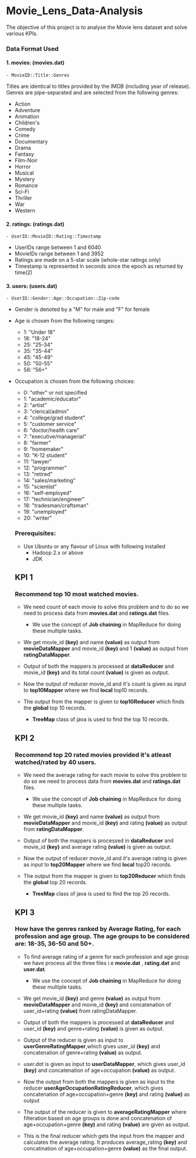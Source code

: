 # Movie_Lens_Data-Analysis
The objective of this project is to analyse the Movie lens dataset and solve various KPIs.


### Data Format Used
 #### 1. movies: (movies.dat)
    - MovieID::Title::Genres

Titles are identical to titles provided by the IMDB (including year of release).
Genres are pipe-separated and are selected from the following genres:
- Action
- Adventure
- Animation
- Children's
- Comedy
- Crime
- Documentary
- Drama
- Fantasy
- Film-Noir
- Horror
- Musical
- Mystery
- Romance
- Sci-Fi
- Thriller
- War
- Western


#### 2. ratings: (ratings.dat)
    - UserID::MovieID::Rating::Timestamp
- UserIDs range between 1 and 6040
- MovieIDs range between 1 and 3952
- Ratings are made on a 5-star scale (whole-star ratings only)
- Timestamp is represented in seconds since the epoch as returned by time(2)

#### 3. users: (users.dat)
    - UserID::Gender::Age::Occupation::Zip-code
- Gender is denoted by a "M" for male and "F" for female
- Age is chosen from the following ranges:
  - 1: "Under 18"
  - 18: "18-24"
  - 25: "25-34"
  - 35: "35-44"
  - 45: "45-49"
  - 50: "50-55"
  - 56: "56+"
  
- Occupation is chosen from the following choices:
  - 0: "other" or not specified
  - 1: "academic/educator"
  - 2: "artist"
  - 3: "clerical/admin"
  - 4: "college/grad student"
  - 5: "customer service"
  - 6: "doctor/health care"
  - 7: "executive/managerial"
  - 8: "farmer"
  - 9: "homemaker"
  - 10: "K-12 student"
  - 11: "lawyer"
  - 12: "programmer"
  - 13: "retired"
  - 14: "sales/marketing"
  - 15: "scientist"
  - 16: "self-employed"
  - 17: "technician/engineer"
  - 18: "tradesman/craftsman"
  - 19: "unemployed"
  - 20: "writer"
  
  ### Prerequisites:
   - Use Ubuntu or any flavour of Linux with following installed
     - Hadoop 2.x or above 
     - JDK


        
  ## KPI 1 ##
    ### Recommend top 10 most watched movies. ###
     - We need count of each movie to solve this problem and to do so we need to process data from **movies.dat** and **ratings.dat** files.
       - We use the concept of **Job chaining** in MapReduce for doing these multiple tasks. 
       
      
       
     -  We get movie_id  **(key)**  and name **(value)** as output from **movieDataMapper** and movie_id **(key)**  and 1 **(value)** as output from **ratingDataMapper**.
     - Output of both the mappers is processed at **dataReducer** and  movie_id  **(key)** and its total count **(value)** is given as output.
     - Now the output of reducer  movie_id and it's count is given as input to **top10Mapper** where we find **local** top10 records.
     - The output from the mapper is given to **top10Reducer** which finds the **global** top 10 records.
       - **TreeMap** class of java is used to find the top 10 records. 
    
    
    
   ## KPI 2 ##   
     ### Recommend top 20 rated movies provided it's atleast watched/rated by 40 users. ###
     - We need the average rating for each movie to solve this problem to do so we need to process data from **movies.dat** and **ratings.dat** files.
       - We use the concept of **Job chaining** in MapReduce for doing these multiple tasks. 
     
     
     
     - We get movie_id  **(key)**  and name **(value)** as output from **movieDataMapper** and movie_id **(key)**  and rating **(value)** as output from **ratingDataMapper**.
     - Output of both the mappers is processed in **dataReducer** and  movie_id  **(key)** and average rating **(value)** is given as output.
     - Now the output of reducer  movie_id and it's average rating  is given as input to **top20Mapper** where we find **local** top20 records.
     - The output from the mapper is given to **top20Reducer** which finds the **global** top 20 records.
       - **TreeMap** class of java is used to find the top 20 records.  
   
   ## KPI 3 ##
     ### How have the genres ranked by Average Rating, for each profession and age group. The age groups to be considered are: 18-35, 36-50 and 50+. ###
     - To find average rating of a genre for each profession and age group we have process all the three files i.e **movie.dat** , **rating.dat** and **user.dat**.
       - We use the concept of **Job chaining** in MapReduce for doing these multiple tasks. 
     
     
     - We get movie_id **(key)** and genre **(value)** as output from **movieDataMapper** and movie_id **(key)** and concatenation of user_id+rating **(value)** from ratingDataMapper.
     - Output of both the mappers is processed at **dataReducer** and  user_id  **(key)** and genre+rating **(value)** is given as output.
     - Output of the reducer is given as input to **userGenreRatingMapper**,which gives user_id **(key)**  and concatenation of  genre+rating **(value)** as output.  
     - *user.dat* is given as input to **userDataMapper**, which gives user_id **(key)**   and concatenation of  age+occupation **(value)** as output.
     - Now the output from both the mappers is given as input to the reducer **userAgeOccupationRatingReducer**, which gives 
     concatenation of age+occupation+genre **(key)**  and rating **(value)** as output
     
     - The output of the reducer is given to **averageRatingMapper** where  filteration based on age groups is done and concatenation of age+occupation+genre **(key)**  and rating **(value)** are given as output.
     - This is the final reducer which gets the input from the mapper and calculates the average rating. It produces average_rating **(key)** and concatination of age+occupation+genre **(value)** as the final output.
     
     
       
     
